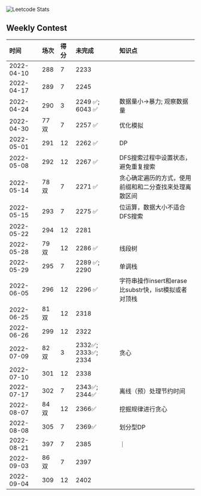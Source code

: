 ![Leetcode Stats](https://leetcard.jacoblin.cool/qingrenn?site=cn&ext=heatmap)

## Weekly Contest

| 时间       | 场次  | 得分 | 未完成          | 知识点                                        |
| :--------  | :--  | :-- | :------------- | :------------------------------------------- |
| 2022-04-10 | 288  | 7   | 2233           |       |
| 2022-04-17 | 289  | 7   | 2245           |       |
| 2022-04-24 | 290  | 3   | 2249 ✅; 6043 ✅| 数据量小->暴力; 观察数据量 |
| 2022-04-30 | 77双 | 7   | 2257 ✅         |优化模拟|
| 2022-05-01 | 291  | 12  | 2262 ✅         | DP |
| 2022-05-08 | 292  | 12  | 2267 ✅         | DFS搜索过程中设置状态，避免重复搜索 |
| 2022-05-14 | 78双 | 7   | 2271 ✅         | 贪心确定遍历的方式，使用前缀和和二分查找来处理离散区间 |
| 2022-05-15 | 293  | 7   | 2275 ✅         | 位运算，数据大小不适合DFS搜索 |
| 2022-05-22 | 294  | 12  | 2281           | |
| 2022-05-28 | 79双 | 12  | 2286 ✅         | 线段树  |
| 2022-05-29 | 295  | 7   | 2289 ✅; 2290   | 单调栈 |
| 2022-06-05 | 296  | 12  | 2296 ✅         | 字符串操作insert和erase比substr快，list模拟或者对顶栈 |
| 2022-06-25 | 81双 | 12  | 2318            |  |
| 2022-06-26 | 299  | 12  | 2322            | |
| 2022-07-09 | 82双 | 3   | 2332✅; 2333✅; 2334| 贪心 |
| 2022-07-10 | 301  | 12  | 2338            | |
| 2022-07-17 | 302  | 7   | 2343✅; 2344✅   | 离线（预）处理节约时间 |
| 2022-08-07 | 84双 | 12  | 2366✅           | 挖掘规律进行贪心 |
| 2022-08-08 | 305  | 7   | 2369✅           | 划分型DP |
| 2022-08-21 | 397  | 7   | 2385            |          ｜
| 2022-09-03 | 86双 | 7   | 2397            | |
| 2022-09-04 | 309  | 12  | 2402            | |


 











